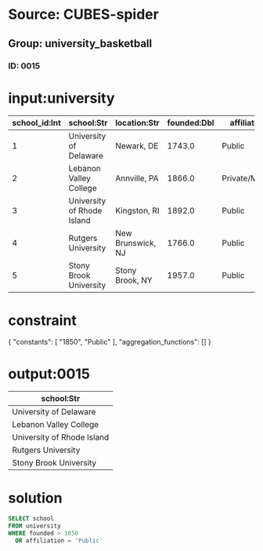 # Source: CUBES-spider
## Group: university_basketball
### ID: 0015

# input:university

| school_id:Int | school:Str | location:Str | founded:Dbl | affiliation:Str | enrollment:Dbl | nickname:Str | primary_conference:Str |
|---|---|---|---|---|---|---|---|
| 1 | University of Delaware | Newark, DE | 1743.0 | Public | 19067.0 | Fightin' Blue Hens | Colonial Athletic Association ( D-I ) |
| 2 | Lebanon Valley College | Annville, PA | 1866.0 | Private/Methodist | 2100.0 | Flying Dutchmen | MAC Commonwealth Conference ( D-III ) |
| 3 | University of Rhode Island | Kingston, RI | 1892.0 | Public | 19095.0 | Rams | Atlantic 10 Conference ( D-I ) |
| 4 | Rutgers University | New Brunswick, NJ | 1766.0 | Public | 56868.0 | Scarlet Knights | American Athletic Conference ( D-I ) |
| 5 | Stony Brook University | Stony Brook, NY | 1957.0 | Public | 23997.0 | Seawolves | America East Conference ( D-I ) |

# constraint

{
  "constants": [
    "1850",
    "Public"
  ],
  "aggregation_functions": []
}

# output:0015

| school:Str |
|---|
| University of Delaware |
| Lebanon Valley College |
| University of Rhode Island |
| Rutgers University |
| Stony Brook University |

# solution

```sql
SELECT school
FROM university
WHERE founded > 1850
  OR affiliation = 'Public'
```
